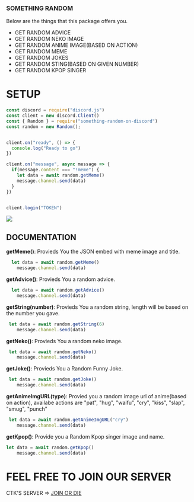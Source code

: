 ### SOMETHING RANDOM

Below are the things that this package offers you.

  - GET RANDOM ADVICE
  - GET RANDOM NEKO IMAGE
  - GET RANDOM ANIME IMAGE(BASED ON ACTION)
  - GET RANDOM MEME
  - GET RANDOM JOKES
  - GET RANDOM STING(BASED ON GIVEN NUMBER)
  - GET RANDOM KPOP SINGER
  
  
  
# SETUP
```js
const discord = require("discord.js")
const client = new discord.Client()
const { Random } = require("something-random-on-discord")
const random = new Random();


client.on("ready", () => {
  console.log("Ready to go")
})

client.on("message", async message => {
  if(message.content === "!meme") {
    let data = await random.getMeme()
    message.channel.send(data)
  }
})


client.login("TOKEN")

```
![](https://cdn.discordapp.com/attachments/636154061724450826/735083464994455593/unknown.png)


## DOCUMENTATION

**getMeme()**: Provieds You the JSON embed with meme image and title.
```js
  let data = await random.getMeme()
    message.channel.send(data)
```

**getAdvice()**: Provieds You a random advice.
```js
  let data = await random.getAdvice()
    message.channel.send(data)
```

**getString(number)**: Provieds You a random string, length will be based on the number you gave.
```js
 let data = await random.getString(6)
    message.channel.send(data)
```

**getNeko()**: Provieds You a random neko image.
```js
 let data = await random.getNeko()
    message.channel.send(data)
```

**getJoke()**: Provieds You a Random Funny Joke.
```js
 let data = await random.getJoke()
    message.channel.send(data)
```

**getAnimeImgURL(type)**: Provied you a random image url of anime(based on action), availabe actions are "pat", "hug", "waifu", "cry", "kiss", "slap", "smug", "punch"
```js
 let data = await random.getAnimeImgURL("cry")
    message.channel.send(data)
```

**getKpop()**: Provide you a Random Kpop singer image and name.
```js
let data = await random.getKpop()
    message.channel.send(data)
```




# FEEL FREE TO JOIN OUR SERVER

CTK'S SERVER => [JOIN OR DIE](https://withwin.in/dbd)

